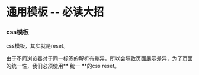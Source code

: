 # 通用模板 -- 必读大招


### **css模板**

css模板，其实就是reset。

由于不同浏览器对于同一标签的解析有差异，所以会导致页面展示差异，为了页面的统一性，我们必须使用** 统一 **的css reset。

  